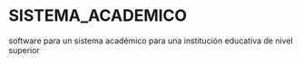# SISTEMA_ACADEMICO
software para un sistema académico para una institución educativa de nivel superior
